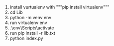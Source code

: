 1. install vurtualenv with """pip install virtualenv"""
2. cd Lib
3. python -m venv env
4. run virtualenv env 
5. .\env\Scripts\activate
6. run pip install -r lib.txt
7. python index.py